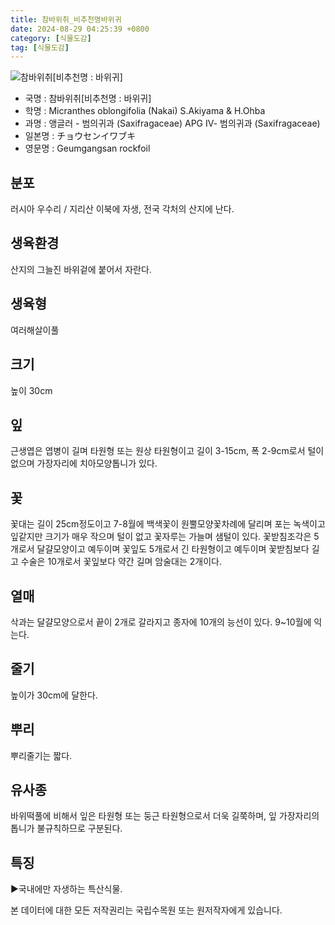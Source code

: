 ```yaml
---
title: 참바위취_비추천명바위귀
date: 2024-08-29 04:25:39 +0800
category: [식물도감]
tag: [식물도감]
---
```




![참바위취[비추천명 : 바위귀]](/fileUpload/plants/basic/Saxifragaceae/Saxifraga/6938/1_th2.JPG)
- 국명 : 참바위취[비추천명 : 바위귀]
- 학명 : Micranthes oblongifolia (Nakai) S.Akiyama & H.Ohba
- 과명 : 앵글러 - 범의귀과 (Saxifragaceae) APG Ⅳ- 범의귀과 (Saxifragaceae)
- 일본명 : チョウセンイワブキ
- 영문명 : Geumgangsan rockfoil


## 분포
러시아 우수리 / 지리산 이북에 자생, 전국 각처의 산지에 난다.
## 생육환경
산지의 그늘진 바위겉에 붙어서 자란다.
## 생육형
여러해살이풀
## 크기
높이 30cm
## 잎
근생엽은 엽병이 길며 타원형 또는 원상 타원형이고 길이 3-15cm, 폭 2-9cm로서 털이 없으며 가장자리에 치아모양톱니가 있다.
## 꽃
꽃대는 길이 25cm정도이고 7-8월에 백색꽃이 원뿔모양꽃차례에 달리며 포는 녹색이고 잎같지만 크기가 매우 작으며 털이 없고 꽃자루는 가늘며 샘털이 있다. 꽃받침조각은 5개로서 달걀모양이고 예두이며 꽃잎도 5개로서 긴 타원형이고 예두이며 꽃받침보다 길고 수술은 10개로서 꽃잎보다 약간 길며 암술대는 2개이다.
## 열매
삭과는 달걀모양으로서 끝이 2개로 갈라지고 종자에 10개의 능선이 있다. 9~10월에 익는다. 
## 줄기
높이가 30cm에 달한다.
## 뿌리
뿌리줄기는 짧다. 
## 유사종
바위떡풀에 비해서 잎은 타원형 또는 둥근 타원형으로서 더욱 길쭉하며, 잎 가장자리의 톱니가 불규칙하므로 구분된다. 
## 특징
▶국내에만 자생하는 특산식물.






본 데이터에 대한 모든 저작권리는 국립수목원 또는 원저작자에게 있습니다.
